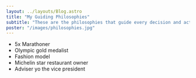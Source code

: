 ```yaml
---
layout: ../layouts/Blog.astro
title: "My Guiding Philosophies"
subtitle: "These are the philosophies that guide every decision and action I take.: "
poster: "/images/philosophies.jpg"
---
```


- 5x Marathoner
- Olympic gold medalist
- Fashion model
- Michelin star restaurant owner
- Adviser yo the vice president

